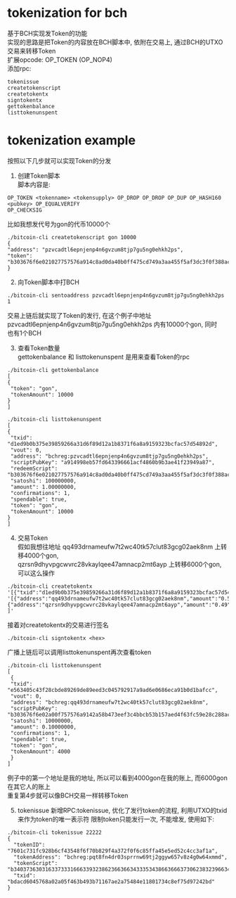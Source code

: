 # tokenization for bch
基于BCH实现发Token的功能  
实现的思路是把Token的内容放在BCH脚本中, 依附在交易上, 通过BCH的UTXO交易来转移Token  
扩展opcode: OP_TOKEN (OP_NOP4)  
添加rpc:
```
tokenissue  
createtokenscript  
createtokentx  
signtokentx  
gettokenbalance  
listtokenunspent
```

# tokenization example  
按照以下几步就可以实现Token的分发  
1. 创建Token脚本  
脚本内容是:
```
OP_TOKEN <tokenname> <tokensupply> OP_DROP OP_DROP OP_DUP OP_HASH160 <pubkey> OP_EQUALVERIFY  
OP_CHECKSIG
```  
比如我想发代号为gon的代币10000个
```
./bitcoin-cli createtokenscript gon 10000  
{  
"address": "pzvcadtl6epnjenp4n6gvzum8tjp7gu5ng0ehkh2ps",  
"token": "b303676f6e021027757576a914c8ad0da40b0ff475cd749a3aa455f5af3dc3f0f388ac"  
}
```
2. 向Token脚本中打BCH
```
./bitcoin-cli sentoaddress pzvcadtl6epnjenp4n6gvzum8tjp7gu5ng0ehkh2ps 1
```  
交易上链后就实现了Token的发行, 在这个例子中地址 pzvcadtl6epnjenp4n6gvzum8tjp7gu5ng0ehkh2ps 内有10000个gon, 同时  
也有1个BCH 
 
3. 查看Token数量  
gettokenbalance 和 listtokenunspent 是用来查看Token的rpc
```
./bitcoin-cli gettokenbalance  
[  
{  
 "token": "gon",  
 "tokenAmount": 10000  
}  
]  

./bitcoin-cli listtokenunspent  
[  
{  
 "txid": "d1ed9b0b375e39859266a31d6f89d12a1b8371f6a8a9159323bcfac57d54892d",  
 "vout": 0,  
 "address": "bchreg:pzvcadtl6epnjenp4n6gvzum8tjp7gu5ng0ehkh2ps",
 "scriptPubKey": "a914998eb57fd643396661acf4860b9b3ae41f23949a87",  
 "redeemScript": "b303676f6e021027757576a914c8ad0da40b0ff475cd749a3aa455f5af3dc3f0f388ac",  
 "satoshi": 100000000,  
 "amount": 1.00000000,  
 "confirmations": 1,  
 "spendable": true,  
 "token": "gon",  
 "tokenAmount": 10000  
}  
]
```  
4. 交易Token  
假如我想往地址 qq493drnameufw7t2wc40tk57clut83gcg02aek8nm 上转移4000个gon,  
qzrsn9dhyvpgcwvrc28vkaylqee47amnacp2mt6ayp 上转移6000个gon, 可以这么操作
```
./bitcoin-cli createtokentx  
'[{"txid":"d1ed9b0b375e39859266a31d6f89d12a1b8371f6a8a9159323bcfac57d54892d","vout":0}]'  
'[{"address":"qq493drnameufw7t2wc40tk57clut83gcg02aek8nm","amount":"0.5","tokenamount":"4000","tokenname":"gon"},  
{"address":"qzrsn9dhyvpgcwvrc28vkaylqee47amnacp2mt6ayp","amount":"0.49","tokenamount":"6000","tokenname":"gon"}  
]'
```   
接着对createtokentx的交易进行签名  
```
./bitcoin-cli signtokentx <hex>
```  
广播上链后可以调用listtokenunspent再次查看token  
```  
./bitcoin-cli listtokenunspent  
[  
 {  
 "txid": "e563405c43f28cbde89269de89eed3c045792917a9ad6e0686eca91b0d1bafcc",  
 "vout": 0,  
 "address": "bchreg:qq493drnameufw7t2wc40tk57clut83gcg02aek8nm",  
 "scriptPubKey": "b303676f6e02a00f757576a9142a58b473eef3c4bbcb53b157aed4f63fc59e28c288ac",  
 "satoshi": 10000000,  
 "amount": 0.10000000,  
 "confirmations": 1,  
 "spendable": true,  
 "token": "gon",  
 "tokenAmount": 4000  
 }  
]
```  
例子中的第一个地址是我的地址, 所以可以看到4000gon在我的账上, 而6000gon在其它人的账上  
重复第4步就可以像BCH交易一样转移Token 

5. tokenissue
新增RPC:tokenissue, 优化了发行token的流程, 利用UTXO的txid来作为token的唯一表示符
限制token只能发行一次, 不能增发, 使用如下:
```
./bitcoin-cli tokenissue 22222
{
  "tokenID": "7601c731fc928b6cf43548f6f70b829f4a372f0f6c85ffa45e5ed52c4cc3af1a",
  "tokenAddress": "bchreg:pqt8fn4dr03sprrnw69tj2ggyw657v8z4g0w64xmmd",
  "tokenScript": "b3403736303163373331666339323862366366343335343866366637306238323966346133373266306636633835666661343565356564353263346363336166316102ce56757576a914dea243dcc8b4edbe88039aae76ea12d51ffbc34488ac",
  "txid": "bdacd6045768a02a05f463b493b71167ae2a75484e11801734c8ef75d97242bd"
}
```



 
  
